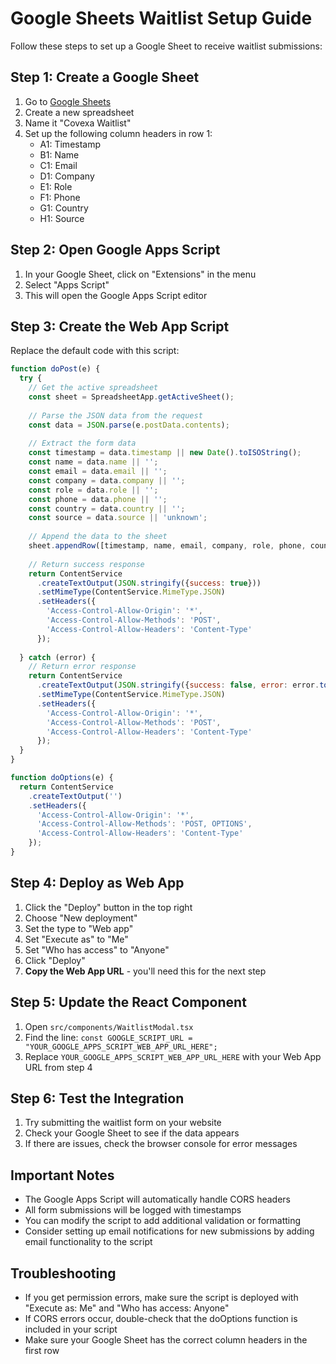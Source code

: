 
# Google Sheets Waitlist Setup Guide

Follow these steps to set up a Google Sheet to receive waitlist submissions:

## Step 1: Create a Google Sheet

1. Go to [Google Sheets](https://sheets.google.com)
2. Create a new spreadsheet
3. Name it "Covexa Waitlist"
4. Set up the following column headers in row 1:
   - A1: Timestamp
   - B1: Name
   - C1: Email
   - D1: Company
   - E1: Role
   - F1: Phone
   - G1: Country
   - H1: Source

## Step 2: Open Google Apps Script

1. In your Google Sheet, click on "Extensions" in the menu
2. Select "Apps Script"
3. This will open the Google Apps Script editor

## Step 3: Create the Web App Script

Replace the default code with this script:

```javascript
function doPost(e) {
  try {
    // Get the active spreadsheet
    const sheet = SpreadsheetApp.getActiveSheet();
    
    // Parse the JSON data from the request
    const data = JSON.parse(e.postData.contents);
    
    // Extract the form data
    const timestamp = data.timestamp || new Date().toISOString();
    const name = data.name || '';
    const email = data.email || '';
    const company = data.company || '';
    const role = data.role || '';
    const phone = data.phone || '';
    const country = data.country || '';
    const source = data.source || 'unknown';
    
    // Append the data to the sheet
    sheet.appendRow([timestamp, name, email, company, role, phone, country, source]);
    
    // Return success response
    return ContentService
      .createTextOutput(JSON.stringify({success: true}))
      .setMimeType(ContentService.MimeType.JSON)
      .setHeaders({
        'Access-Control-Allow-Origin': '*',
        'Access-Control-Allow-Methods': 'POST',
        'Access-Control-Allow-Headers': 'Content-Type'
      });
      
  } catch (error) {
    // Return error response
    return ContentService
      .createTextOutput(JSON.stringify({success: false, error: error.toString()}))
      .setMimeType(ContentService.MimeType.JSON)
      .setHeaders({
        'Access-Control-Allow-Origin': '*',
        'Access-Control-Allow-Methods': 'POST',
        'Access-Control-Allow-Headers': 'Content-Type'
      });
  }
}

function doOptions(e) {
  return ContentService
    .createTextOutput('')
    .setHeaders({
      'Access-Control-Allow-Origin': '*',
      'Access-Control-Allow-Methods': 'POST, OPTIONS',
      'Access-Control-Allow-Headers': 'Content-Type'
    });
}
```

## Step 4: Deploy as Web App

1. Click the "Deploy" button in the top right
2. Choose "New deployment"
3. Set the type to "Web app"
4. Set "Execute as" to "Me"
5. Set "Who has access" to "Anyone"
6. Click "Deploy"
7. **Copy the Web App URL** - you'll need this for the next step

## Step 5: Update the React Component

1. Open `src/components/WaitlistModal.tsx`
2. Find the line: `const GOOGLE_SCRIPT_URL = "YOUR_GOOGLE_APPS_SCRIPT_WEB_APP_URL_HERE";`
3. Replace `YOUR_GOOGLE_APPS_SCRIPT_WEB_APP_URL_HERE` with your Web App URL from step 4

## Step 6: Test the Integration

1. Try submitting the waitlist form on your website
2. Check your Google Sheet to see if the data appears
3. If there are issues, check the browser console for error messages

## Important Notes

- The Google Apps Script will automatically handle CORS headers
- All form submissions will be logged with timestamps
- You can modify the script to add additional validation or formatting
- Consider setting up email notifications for new submissions by adding email functionality to the script

## Troubleshooting

- If you get permission errors, make sure the script is deployed with "Execute as: Me" and "Who has access: Anyone"
- If CORS errors occur, double-check that the doOptions function is included in your script
- Make sure your Google Sheet has the correct column headers in the first row

